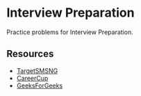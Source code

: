 # Interview Preparation

Practice problems for Interview Preparation.

## Resources

- [TargetSMSNG](https://github.com/MohMaya/TargetSMSNG)
- [CareerCup](https://www.careercup.com/page?pid=samsung-interview-questions)
- [GeeksForGeeks](https://www.geeksforgeeks.org/Samsung-topics-interview-preparation/)
